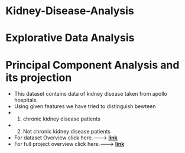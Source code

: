 # Kidney-Disease-Analysis
# Explorative Data Analysis
# Principal Component Analysis and its projection
* This dataset contains data of kidney disease taken from apollo hospitals.
* Using given features we have  tried to distinguish bewteen 
*   1. chronic kidney disease patients
*   2. Not chronic kidney disease patients
* For dataset Overview click here.---> [**link**](https://shadab4150.github.io/kidney-disease-PCA/report1.html)
* For full project overview click here.---> [**link**](https://shadab4150.github.io/kidney-disease-PCA/Copy_of_kidney_diseade_EDA1.html)
